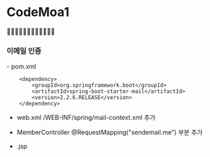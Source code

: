 # CodeMoa1
👨‍💻👨‍💻👨‍💻👨‍💻👨‍💻👨‍💻

<h3>이메일 인증</h3>
 - pom.xml
  <!-- https://mvnrepository.com/artifact/org.springframework.boot/spring-boot-starter-mail -->
  
		<dependency>
		    <groupId>org.springframework.boot</groupId>
		    <artifactId>spring-boot-starter-mail</artifactId>
		    <version>2.2.6.RELEASE</version>
		</dependency>
    
 - web.xml
  /WEB-INF/spring/mail-context.xml 추가
 
 - MemberController 
   @RequestMapping("sendemail.me") 부분 추가
   
 - .jsp 


   
